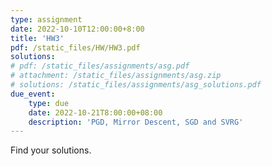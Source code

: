 ```yaml
---
type: assignment
date: 2022-10-10T12:00:00+8:00
title: 'HW3'
pdf: /static_files/HW/HW3.pdf
solutions:
# pdf: /static_files/assignments/asg.pdf
# attachment: /static_files/assignments/asg.zip
# solutions: /static_files/assignments/asg_solutions.pdf
due_event: 
    type: due
    date: 2022-10-21T8:00:00+08:00
    description: 'PGD, Mirror Descent, SGD and SVRG'
---
```

Find your solutions.

